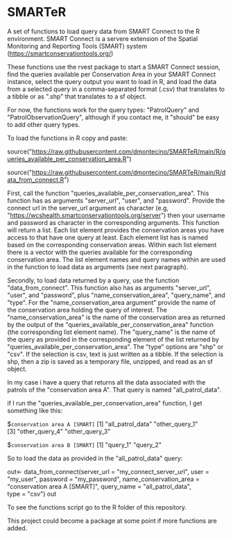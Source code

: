 # SMARTeR
A set of functions to load query data from SMART Connect to the R environment. SMART Connect is a servere extension of the Spatial Monitoring and Reporting Tools (SMART) system (https://smartconservationtools.org/)

These functions use the rvest package to start a SMART Connect session, find the queries available per Conservation Area in your SMART Connect instance, select the query output you want to load in R, and load the data from a selected query in a comma-separated format (.csv) that translates to a tibble or as ".shp" that translates to a sf object. 

For now, the functions work for the query types: "PatrolQuery" and "PatrolObservationQuery", although if you contact me, it "should" be easy to add other query types. 


To load the functions in R copy and paste: 

source("https://raw.githubusercontent.com/dmontecino/SMARTeR/main/R/queries_available_per_conservation_area.R")

source("https://raw.githubusercontent.com/dmontecino/SMARTeR/main/R/data_from_connect.R")

First, call the function "queries_available_per_conservation_area". This function has as arguments "server_url", "user", and "password". Provide the connect url in the server_url argument as character (e.g, "https://wcshealth.smartconservationtools.org/server") then your username and password as character in the corresponding arguments. This function will return a list. Each list element provides the conservation areas you have access to that have one query at least. Each element list has is named based on the corresponding conservation areas. Within each list element there is a vector with the queries available for the corresponding conservation area. The list element names and query names within are used in the function to load data as arguments (see next paragraph). 

Secondly, to load data returned by a query, use the function "data_from_connect". This function also has as arguments "server_url", "user", and "password", plus "name_conservation_area", "query_name", and "type". For the "name_conservation_area argument" provide the name of the conservation area holding the query of interest. The "name_conservation_area" is the name of the conservation area as returned by the output of the "queries_available_per_conservation_area" function (the corresponding list element name). The "query_name" is the name of the query as provided in the corresponding element of the list returned by "queries_available_per_conservation_area". The "type" options are "shp" or "csv". If the selection is csv, text is just written as a tibble. If the selection is shp, then a zip is saved as a temporary file, unzipped, and read as an sf object.

In my case i have a query that returns all the data associated with the patrols of the "conservation area A". That query is named "all_patrol_data". 

if I run the "queries_available_per_conservation_area" function, I get something like this: 



$`conservation area A [SMART]`
 [1] "all_patrol_data"                                           "other_query_1"                                             
 [3] "other_query_4"                                             "other_query_3"                                                            

$`conservation area B [SMART]`
 [1] "query_1"                                                   "query_2"                              



So to load the data as provided in the "all_patrol_data" query:

out<- data_from_connect(server_url = "my_connect_server_url",
                  user = "my_user", 
                  password = "my_password",
                  name_conservation_area = "conservation area A [SMART]",
                  query_name = "all_patrol_data",  
                  type = "csv")
out



To see the functions script go to the R folder of this repository.

This project could become a package at some point if more functions are added.
